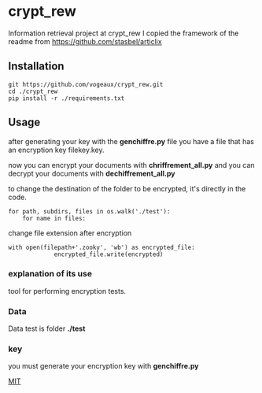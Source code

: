 # crypt_rew

Information retrieval project at crypt_rew
I copied the framework of the readme from https://github.com/stasbel/articlix


## Installation
```
git https://github.com/vogeaux/crypt_rew.git
cd ./crypt_rew
pip install -r ./requirements.txt
```

## Usage

after generating your key with the **genchiffre.py** file
you have a file that has an encryption key filekey.key.

now you can encrypt your documents with **chriffrement_all.py**
and you can decrypt your documents with **dechiffrement_all.py**

to change the destination of the folder to be encrypted, it's directly in the code.

```
for path, subdirs, files in os.walk('./test'):
    for name in files:
```

change file extension after encryption

```
with open(filepath+'.zooky', 'wb') as encrypted_file: 
             encrypted_file.write(encrypted)
```

### explanation of its use

tool for performing encryption tests.


### Data

Data test is folder **./test**

### key

you must generate your encryption key with **genchiffre.py**

[MIT](LICENSE)